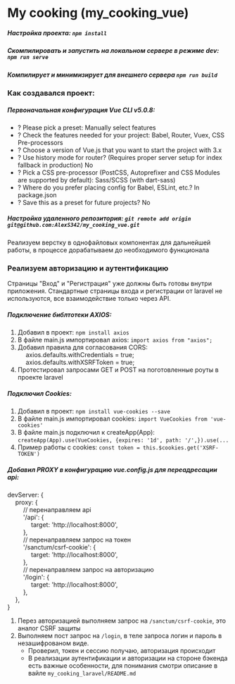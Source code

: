 # My cooking (my_cooking_vue)

##### Настройка проекта: `npm install`

##### Скомпилировать и запустить на локальном сервере в режиме dev: `npm run serve`

##### Компилирует и минимизирует для внешнего сервера `npm run build`

### Как создавался проект:

##### Первоначальная конфигурация Vue CLI v5.0.8:
* ? Please pick a preset: Manually select features
* ? Check the features needed for your project: Babel, Router, Vuex, CSS Pre-processors
* ? Choose a version of Vue.js that you want to start the project with 3.x
* ? Use history mode for router? (Requires proper server setup for index fallback in production) No
* ? Pick a CSS pre-processor (PostCSS, Autoprefixer and CSS Modules are supported by default): Sass/SCSS (with dart-sass)
* ? Where do you prefer placing config for Babel, ESLint, etc.? In package.json
* ? Save this as a preset for future projects? No

##### Настройка удаленного репозитория: `git remote add origin git@github.com:AlexS342/my_cooking_vue.git`

Реализуем верстку в однофайловых компонентах для дальнейшей работы, в процессе дорабатываем до необходимого функционала

### Реализуем авторизацию и аутентификацию

Страницы "Вход" и "Регистрация" уже должны быть готовы внутри приложения. Стандартные страницы входа и регистрации от 
laravel не используются, все взаимодействие только через API.

##### Подключение библтотеки AXIOS: 
1. Добавил в проект: `npm install axios`
2. В файле main.js импортировал axios: `import axios from "axios";`
3. Добавил правила для согласования CORS:  
   &emsp; axios.defaults.withCredentials = true;  
   &emsp; axios.defaults.withXSRFToken = true;  
4. Протестировал запросами GET и POST на поготовленные роуты в проекте laravel

##### Подключил Cookies:
1. Добавил в проект: `npm install vue-cookies --save`
2. В файле main.js импортировал cookies: `import VueCookies from 'vue-cookies'`
3. В файле main.js подключил к createApp(App): `createApp(App).use(VueCookies, {expires: '1d', path: '/',}).use(...`
4. Пример работы с cookies: `const token = this.$cookies.get('XSRF-TOKEN')`

##### Добавил PROXY в конфигурацию vue.config.js для переадресации api:
devServer: {  
&emsp; proxy: {  
&emsp; &emsp; // перенаправляем api  
&emsp; &emsp; '/api': {  
&emsp; &emsp; &emsp; target: 'http://localhost:8000',  
&emsp; &emsp; },  
&emsp; &emsp; // перенаправляем запрос на токен  
&emsp; &emsp; '/sanctum/csrf-cookie': {  
&emsp; &emsp; &emsp; target: 'http://localhost:8000',  
&emsp; &emsp; },  
&emsp; &emsp; // перенаправляем запрос на авторизацию  
&emsp; &emsp; '/login': {  
&emsp; &emsp; &emsp; target: 'http://localhost:8000',  
&emsp; &emsp; },   
&emsp; },   
}  

1. Перез авторизацией выполняем запрос на `/sanctum/csrf-cookie`, это аналог CSRF защиты
2. Выполняем пост запрос на `/login`, в теле запроса логин и пароль в незашифрованом виде.
   + Проверил, токен и сессию получаю, авторизация происходит
   + В реализации аутентификации и авторизации на стороне бэкенда есть важные особенности, для понимания смотри описание в вайле `my_cooking_laravel/README.md`


